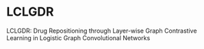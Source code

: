 # LCLGDR
LCLGDR: Drug Repositioning through Layer-wise Graph Contrastive Learning in Logistic Graph Convolutional Networks
